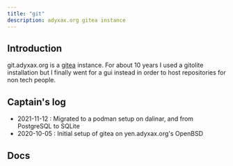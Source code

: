 ```yaml
---
title: "git"
description: adyxax.org gitea instance
---
```


## Introduction

git.adyxax.org is a [gitea](https://gitea.io/) instance. For about 10 years I used a gitolite installation but I finally went for a gui instead in order to host repositories for non tech people.

## Captain's log

- 2021-11-12 : Migrated to a podman setup on dalinar, and from PostgreSQL to SQLite
- 2020-10-05 : Initial setup of gitea on yen.adyxax.org's OpenBSD

## Docs
